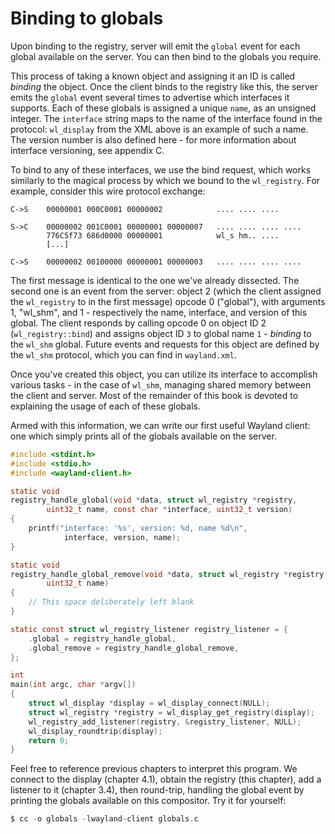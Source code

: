 # Binding to globals

Upon binding to the registry, server will emit the `global` event for each
global available on the server. You can then bind to the globals you require.

This process of taking a known object and assigning it an ID is called
*binding* the object. Once the client binds to the registry like this, the
server emits the `global` event several times to advertise which interfaces it
supports. Each of these globals is assigned a unique `name`, as an unsigned
integer. The `interface` string maps to the name of the interface found in the
protocol: `wl_display` from the XML above is an example of such a name. The
version number is also defined here - for more information about interface
versioning, see appendix C.

To bind to any of these interfaces, we use the bind request, which works
similarly to the magical process by which we bound to the `wl_registry`. For
example, consider this wire protocol exchange:

```
C->S    00000001 000C0001 00000002            .... .... ....

S->C    00000002 001C0001 00000001 00000007   .... .... .... ....
        776C5f73 686d0000 00000001            wl_s hm.. ....
        [...]

C->S    00000002 00100000 00000001 00000003   .... .... .... ....
```

The first message is identical to the one we've already dissected. The second
one is an event from the server: object 2 (which the client assigned the
`wl_registry` to in the first message) opcode 0 ("global"), with arguments 1,
"wl_shm", and 1 - respectively the name, interface, and version of this global.
The client responds by calling opcode 0 on object ID 2 (`wl_registry::bind`) and
assigns object ID `3` to global name `1` - *binding* to the `wl_shm` global.
Future events and requests for this object are defined by the `wl_shm` protocol,
which you can find in `wayland.xml`.

Once you've created this object, you can utilize its interface to accomplish
various tasks - in the case of `wl_shm`, managing shared memory between the
client and server. Most of the remainder of this book is devoted to explaining
the usage of each of these globals.

Armed with this information, we can write our first useful Wayland client: one
which simply prints all of the globals available on the server.

```c
#include <stdint.h>
#include <stdio.h>
#include <wayland-client.h>

static void
registry_handle_global(void *data, struct wl_registry *registry,
		uint32_t name, const char *interface, uint32_t version)
{
	printf("interface: '%s', version: %d, name %d\n",
			interface, version, name);
}

static void
registry_handle_global_remove(void *data, struct wl_registry *registry,
		uint32_t name)
{
	// This space deliberately left blank
}

static const struct wl_registry_listener registry_listener = {
	.global = registry_handle_global,
	.global_remove = registry_handle_global_remove,
};

int
main(int argc, char *argv[])
{
	struct wl_display *display = wl_display_connect(NULL);
	struct wl_registry *registry = wl_display_get_registry(display);
	wl_registry_add_listener(registry, &registry_listener, NULL);
	wl_display_roundtrip(display);
	return 0;
}
```

Feel free to reference previous chapters to interpret this program. We connect
to the display (chapter 4.1), obtain the registry (this chapter), add a listener
to it (chapter 3.4), then round-trip, handling the global event by printing the
globals available on this compositor. Try it for yourself:

```c
$ cc -o globals -lwayland-client globals.c
```
